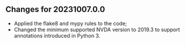 ## Changes for 20231007.0.0

* Applied the flake8 and mypy rules to the code;
* Changed the minimum supported NVDA version to 2019.3 to support annotations introduced in Python 3.
